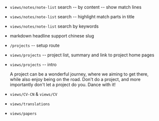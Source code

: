 - `views/notes/note-list` search -- by content -- show match lines
- `views/notes/note-list` search -- highlight match parts in title

- `views/notes/note-list` search by keywords

- markdown headline support chinese slug

- `/projects` -- setup route

- `views/projects` -- project list, summary and link to project home pages
- `views/projects` -- intro

  A project can be a wonderful journey, where we aiming to get there, while also enjoy being on the road.
  Don't do a project, and more importantly don't let a project do you.
  Dance with it!

- `views/CV-CN` & `views/CV`
- `views/translations`
- `views/papers`
